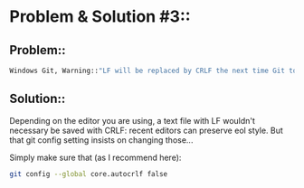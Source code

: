 # Problem & Solution #3::

## Problem::
```bash
Windows Git, Warning::"LF will be replaced by CRLF the next time Git touches it"
```
## Solution::
Depending on the editor you are using, a text file with LF wouldn't necessary be saved with CRLF: recent editors can preserve eol style. But that git config setting insists on changing those...

Simply make sure that (as I recommend here):

```bash
git config --global core.autocrlf false
```